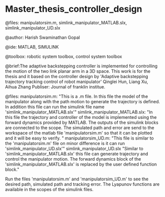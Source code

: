 # Master_thesis_controller_design
@files: manipulatorsim.m, simlink_manipulator_MATLAB.slx, simlink_manipulator_UD.slx

@author: Harish Swaminathan Gopal

@ide: MATLAB, SIMULINK 

@toolbox: robotic system toolbox, control system toolbox


@brief:The adaptive backstepping controller is implemented for controlling the motion of the two link planar arm in a 3D space.
This work is for the thesis and it based on the controller design by 'Adaptive backstepping trajectory tracking control of robot manipulator' Qinglei Hun, Liang Xu, Aihua Zhang
Publiser: Journal of franklin institue.

@files: manipulatorsim.m:
"This is a .m file. In this file the model of the manipulator along with the path motion to generate the trajectory is defined. In addition this file can run the simulink file name 'simlink_manipulator_MATLAB.slx'"
simlink_manipulator_MATLAB.slx: 
"In this file the trajectory and controller of the model is implemented using the forward dynamics provided by MATLAB. The outputs of the simulink blocks are connected to the scope. The simulated path and error are send to the workspace of the matlab file 'manipulatorsim.m' so that it can be plotted and it will be easy to verify. "
manipulatorsim_UD.m:
"This file is similar to the 'manipulatorsim.m' file on minor difference is it can run 'simlink_manipulator_UD.slx'"
simlink_manipulator_UD.slx
"Similar to 'simlink_manipulator_MATLAB.slx' this file can generate trajectory and control the manipulator motion. The forward dynamics block of the 'simlink_manipulator_MATLAB.slx' is replaced by the user defined function block."

Run the files 'manipulatorsim.m' and 'manipulatorsim_UD.m' to see the desired path, simulated path and tracking error. The Lyapunov functions are available in the scopes of the simulink files. 
